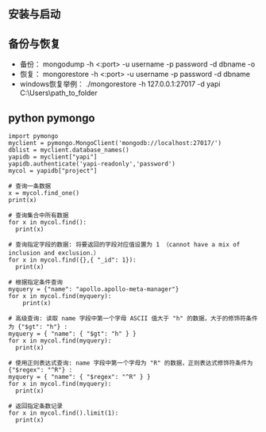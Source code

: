## 安装与启动


## 备份与恢复
* 备份： mongodump -h <hostname><:port> -u username -p password -d dbname -o <path>
* 恢复： mongorestore -h <hostname><:port> -u username -p password -d dbname <path>
* windows恢复举例： ./mongorestore -h 127.0.0.1:27017 -d yapi C:\Users\path_to_folder




## python pymongo
```
import pymongo
myclient = pymongo.MongoClient('mongodb://localhost:27017/')
dblist = myclient.database_names()
yapidb = myclient["yapi"]
yapidb.authenticate('yapi-readonly','password')
mycol = yapidb["project"]

# 查询一条数据
x = mycol.find_one()
print(x)

# 查询集合中所有数据
for x in mycol.find():
  print(x)

# 查询指定字段的数据: 将要返回的字段对应值设置为 1 （cannot have a mix of inclusion and exclusion.）
for x in mycol.find({},{ "_id": 1}):
  print(x)

# 根据指定条件查询
myquery = {"name": "apollo.apollo-meta-manager"}
for x in mycol.find(myquery):
    print(x)

# 高级查询: 读取 name 字段中第一个字母 ASCII 值大于 "h" 的数据，大于的修饰符条件为 {"$gt": "h"} :
myquery = { "name": { "$gt": "h" } }
for x in mycol.find(myquery):
  print(x)

# 使用正则表达式查询: name 字段中第一个字母为 "R" 的数据，正则表达式修饰符条件为 {"$regex": "^R"} :
myquery = { "name": { "$regex": "^R" } } 
for x in mycol.find(myquery):
  print(x)

# 返回指定条数记录 
for x in mycol.find().limit(1):
  print(x)

```